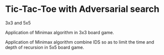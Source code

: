 # Tic-Tac-Toe with Adversarial search
3x3 and 5x5

Application of Minimax algorithm in 3x3 board game.

Application of Minimax algorithm combine IDS so as to limit the time and depth of recursion in 5x5 board game.
